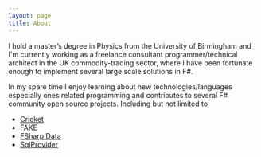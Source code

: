 ```yaml
---
layout: page
title: About
---
```


I hold a master’s degree in Physics from the University of Birmingham
and I'm currently working as a freelance consultant programmer/technical
architect in the UK commodity-trading sector, where I have been
fortunate enough to implement several large scale solutions in F#.

In my spare time I enjoy learning about new technologies/languages 
especially ones related programming and contributes to
several F# community open source projects. Including but not limited to

* [Cricket](http://github.com/fsprojects/Cricket)
* [FAKE](http://github.com/fsharp/Fake)
* [FSharp.Data](http://github.com/fsharp/FSharp.Data)
* [SqlProvider](http://github.com/fsprojects/SqlProvider)

